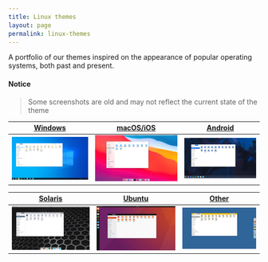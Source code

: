 ```yaml
---
title: Linux themes
layout: page
permalink: linux-themes
---
```


A portfolio of our themes inspired on the appearance of popular operating systems, both past and present.

#### Notice
> Some screenshots are old and may not reflect the current state of the theme


| [Windows](/windows) | [macOS/iOS](/macos) | [Android](/material) |
| --- | --- | --- |
| [![windows](resources/screenshots/windows-10/threshold_1.png)](/windows) | [![macos](resources/screenshots/macos/rome_1.png)](/macos) | [![android](resources/screenshots/android/android_1.png)](/material) |

| [Solaris](/solaris) | [Ubuntu](/solaris) | [Other](/other-themes) |
| --- | --- | --- |
| [![solaris](resources/screenshots/solaris-11/sunos-5.11-nimbus_1.png)](/solaris) | [![ubuntu](resources/screenshots/ubuntu-16.04/xenial_1.png)](/ubuntu) | [![others](resources/screenshots/beos/dano_1.png)](/other-themes) |
